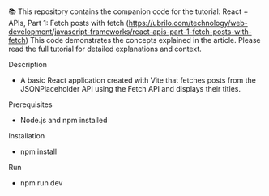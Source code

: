 📚 This repository contains the companion code for the tutorial: React + APIs, Part 1: Fetch posts with fetch (https://ubrilo.com/technology/web-development/javascript-frameworks/react-apis-part-1-fetch-posts-with-fetch)
This code demonstrates the concepts explained in the article. Please read the full tutorial for detailed explanations and context.

Description
- A basic React application created with Vite that fetches posts from the JSONPlaceholder API using the Fetch API and displays their titles.

Prerequisites
- Node.js and npm installed

Installation
- npm install

Run
- npm run dev
